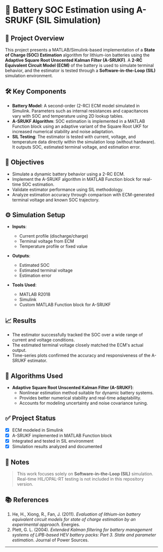 # 🔋 Battery SOC Estimation using A-SRUKF (SIL Simulation)

## 📌 Project Overview

This project presents a MATLAB/Simulink-based implementation of a **State of Charge (SOC) Estimation** algorithm for lithium-ion batteries using the **Adaptive Square Root Unscented Kalman Filter (A-SRUKF)**. A **2-RC Equivalent Circuit Model (ECM)** of the battery is used to simulate terminal behavior, and the estimator is tested through a **Software-in-the-Loop (SIL)** simulation environment.

## 🛠 Key Components

- **Battery Model**: A second-order (2-RC) ECM model simulated in Simulink. Parameters such as internal resistances and capacitances vary with SOC and temperature using 2D lookup tables.
- **A-SRUKF Algorithm**: SOC estimation is implemented in a MATLAB Function block using an adaptive variant of the Square Root UKF for increased numerical stability and noise adaptation.
- **SIL Testing**: The estimator is tested with current, voltage, and temperature data directly within the simulation loop (without hardware). It outputs SOC, estimated terminal voltage, and estimation error.

## 🎯 Objectives

- Simulate a dynamic battery behavior using a 2-RC ECM.
- Implement the A-SRUKF algorithm in MATLAB Function block for real-time SOC estimation.
- Validate estimator performance using SIL methodology.
- Analyze estimation accuracy through comparison with ECM-generated terminal voltage and known SOC trajectory.

## ⚙️ Simulation Setup

- **Inputs**:
  - Current profile (discharge/charge)
  - Terminal voltage from ECM
  - Temperature profile or fixed value
- **Outputs**:
  - Estimated SOC
  - Estimated terminal voltage
  - Estimation error

- **Tools Used**:
  - MATLAB R2018
  - Simulink
  - Custom MATLAB Function block for A-SRUKF

## 📈 Results

- The estimator successfully tracked the SOC over a wide range of current and voltage conditions.
- The estimated terminal voltage closely matched the ECM's actual output.
- Time-series plots confirmed the accuracy and responsiveness of the A-SRUKF estimator.

## 🧠 Algorithms Used

- **Adaptive Square Root Unscented Kalman Filter (A-SRUKF)**:
  - Nonlinear estimation method suitable for dynamic battery systems.
  - Provides better numerical stability and real-time adaptability.
  - Accounts for modeling uncertainty and noise covariance tuning.

## ✅ Project Status

- [x] ECM modeled in Simulink
- [x] A-SRUKF implemented in MATLAB Function block
- [x] Integrated and tested in SIL environment
- [x] Simulation results analyzed and documented

## 📝 Notes

> This work focuses solely on **Software-in-the-Loop (SIL)** simulation. Real-time HIL/OPAL-RT testing is not included in this repository version.

## 📚 References

1. He, H., Xiong, R., Fan, J. (2011). *Evaluation of lithium-ion battery equivalent circuit models for state of charge estimation by an experimental approach*. Energies.
2. Plett, G. L. (2004). *Extended Kalman filtering for battery management systems of LiPB-based HEV battery packs: Part 3. State and parameter estimation*. Journal of Power Sources.

---




